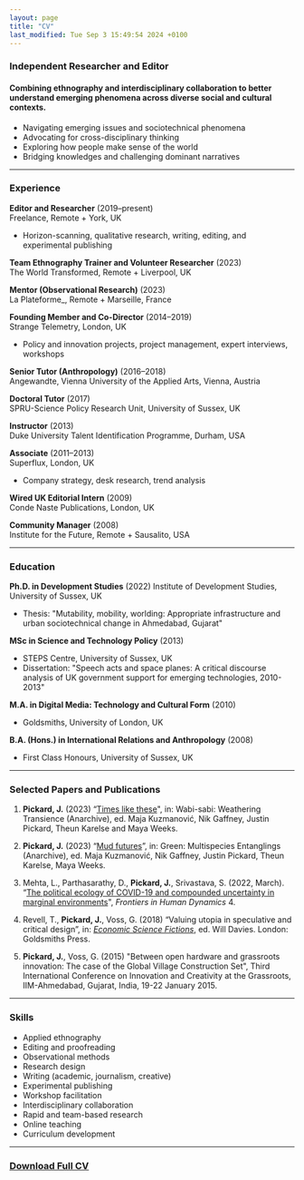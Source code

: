 ```yaml
---
layout: page
title: "CV"
last_modified: Tue Sep 3 15:49:54 2024 +0100
---
```


### Independent Researcher and Editor

#### Combining ethnography and interdisciplinary collaboration to better understand emerging phenomena across diverse social and cultural contexts.

- Navigating emerging issues and sociotechnical phenomena
- Advocating for cross-disciplinary thinking
- Exploring how people make sense of the world
- Bridging knowledges and challenging dominant narratives

---

### Experience

**Editor and Researcher** (2019–present)  
Freelance, Remote + York, UK  
- Horizon-scanning, qualitative research, writing, editing, and experimental publishing

**Team Ethnography Trainer and Volunteer Researcher** (2023)  
The World Transformed, Remote + Liverpool, UK

**Mentor (Observational Research)** (2023)  
La Plateforme_, Remote + Marseille, France

**Founding Member and Co-Director** (2014–2019)  
Strange Telemetry, London, UK  
- Policy and innovation projects, project management, expert interviews, workshops

**Senior Tutor (Anthropology)** (2016–2018)  
Angewandte, Vienna University of the Applied Arts, Vienna, Austria  

**Doctoral Tutor** (2017)  
SPRU-Science Policy Research Unit, University of Sussex, UK

**Instructor** (2013)  
Duke University Talent Identification Programme, Durham, USA

**Associate** (2011–2013)  
Superflux, London, UK  
- Company strategy, desk research, trend analysis

**Wired UK Editorial Intern** (2009)  
Conde Naste Publications, London, UK

**Community Manager** (2008)  
Institute for the Future, Remote + Sausalito, USA

---

### Education

**Ph.D. in Development Studies** (2022)
Institute of Development Studies, University of Sussex, UK  
- Thesis: "Mutability, mobility, worlding: Appropriate infrastructure and urban sociotechnical change in Ahmedabad, Gujarat"

**MSc in Science and Technology Policy** (2013)
- STEPS Centre, University of Sussex, UK  
- Dissertation: "Speech acts and space planes: A critical discourse analysis of UK government support for emerging technologies, 2010-2013"

**M.A. in Digital Media: Technology and Cultural Form** (2010)
- Goldsmiths, University of London, UK

**B.A. (Hons.) in International Relations and Anthropology** (2008)
- First Class Honours, University of Sussex, UK

---

### Selected Papers and Publications

1. **Pickard, J.** (2023) “[Times like these](https://anarchive.fo.am/wabisabi/times-like-these/)", in: Wabi-sabi: Weathering Transience (Anarchive), ed. Maja Kuzmanović, Nik Gaffney, Justin Pickard, Theun Karelse and Maya Weeks.

2. **Pickard, J.** (2023) “[Mud futures](https://anarchive.fo.am/green/mud-futures/)”, in: Green: Multispecies Entanglings (Anarchive), ed. Maja Kuzmanović, Nik Gaffney, Justin Pickard, Theun Karelse, Maya Weeks.

3. Mehta, L., Parthasarathy, D., **Pickard, J.**, Srivastava, S. (2022, March). “[The political ecology of COVID-19 and compounded uncertainty in marginal environments](https://doi.org/10.3389/fhumd.2022.840942)", _Frontiers in Human Dynamics_ 4.

4. Revell, T., **Pickard, J.**, Voss, G. (2018) “Valuing utopia in speculative and critical design”, in: _[Economic Science Fictions](https://library.oapen.org/handle/20.500.12657/63119)_, ed. Will Davies. London: Goldsmiths Press.

5. **Pickard, J.**, Voss, G. (2015) "Between open hardware and grassroots innovation: The case of the Global Village Construction Set", Third International Conference on Innovation and Creativity at the Grassroots, IIM-Ahmedabad, Gujarat, India, 19-22 January 2015.

---

### Skills

- Applied ethnography
- Editing and proofreading
- Observational methods
- Research design
- Writing (academic, journalism, creative)
- Experimental publishing
- Workshop facilitation
- Interdisciplinary collaboration
- Rapid and team-based research
- Online teaching
- Curriculum development

---

### [Download Full CV](http://files.justinpickard.net/pdfs/cv-justin-pickard.pdf)